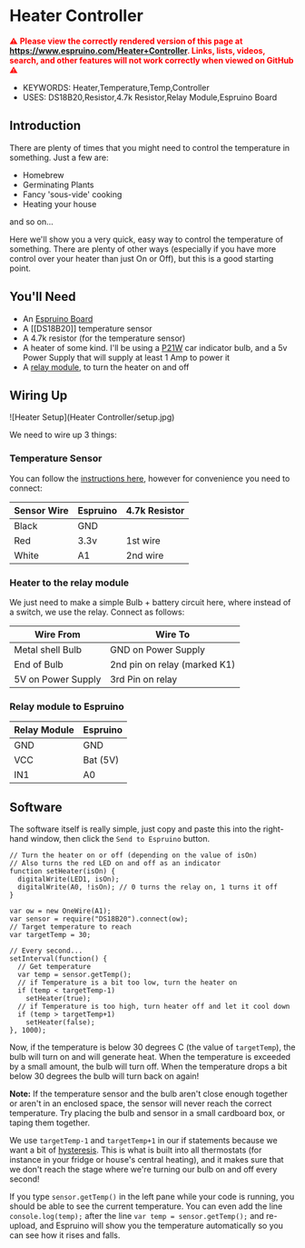 <!--- Copyright (c) 2013 Gordon Williams, Pur3 Ltd. See the file LICENSE for copying permission. -->
Heater Controller
===============

<span style="color:red">:warning: **Please view the correctly rendered version of this page at https://www.espruino.com/Heater+Controller. Links, lists, videos, search, and other features will not work correctly when viewed on GitHub** :warning:</span>

* KEYWORDS: Heater,Temperature,Temp,Controller
* USES: DS18B20,Resistor,4.7k Resistor,Relay Module,Espruino Board

Introduction
-----------

There are plenty of times that you might need to control the temperature in something. Just a few are:

* Homebrew
* Germinating Plants
* Fancy 'sous-vide' cooking
* Heating your house

and so on... 

Here we'll show you a very quick, easy way to control the temperature of something. There are plenty of other ways (especially if you have more control over your heater than just On or Off), but this is a good starting point.


You'll Need
----------

* An [Espruino Board](/Original)
* A [[DS18B20]] temperature sensor
* A 4.7k resistor (for the temperature sensor)
* A heater of some kind. I'll be using a [P21W](http://www.ebay.com/sch/i.html?_nkw=P21W+12V+21W+-led) car indicator bulb, and a 5v Power Supply that will supply at least 1 Amp to power it
* A [relay module](/Relays), to turn the heater on and off

Wiring Up
--------

![Heater Setup](Heater Controller/setup.jpg)

We need to wire up 3 things:

### Temperature Sensor

You can follow the [instructions here](/DS18B20), however for convenience you need to connect:

| Sensor Wire | Espruino   | 4.7k Resistor |
| --------- | ---------- | ------------- |
| Black     |  GND   |               |
| Red       |  3.3v  | 1st wire      |
| White     |  A1    | 2nd wire      |

### Heater to the relay module

We just need to make a simple Bulb + battery circuit here, where instead of a switch, we use the relay. Connect as follows:

| Wire From | Wire To |
| --------- | ---------- |
| Metal shell Bulb   | GND on Power Supply          |
| End of Bulb        | 2nd pin on relay (marked K1) |
| 5V on Power Supply | 3rd Pin on relay             |

### Relay module to Espruino

| Relay Module | Espruino   |
| --- | --------- |
| GND |  GND      |
| VCC |  Bat (5V) |
| IN1 |  A0       |


Software
-------

The software itself is really simple, just copy and paste this into the right-hand window, then click the ```Send to Espruino``` button.

```
// Turn the heater on or off (depending on the value of isOn)
// Also turns the red LED on and off as an indicator
function setHeater(isOn) {
  digitalWrite(LED1, isOn);
  digitalWrite(A0, !isOn); // 0 turns the relay on, 1 turns it off
}

var ow = new OneWire(A1);
var sensor = require("DS18B20").connect(ow);
// Target temperature to reach
var targetTemp = 30;

// Every second...
setInterval(function() {
  // Get temperature
  var temp = sensor.getTemp();
  // if Temperature is a bit too low, turn the heater on
  if (temp < targetTemp-1)
    setHeater(true);
  // if Temperature is too high, turn heater off and let it cool down
  if (temp > targetTemp+1)
    setHeater(false);
}, 1000);
```

Now, if the temperature is below 30 degrees C (the value of ```targetTemp```), the bulb will turn on and will generate heat. When the temperature is exceeded by a small amount, the bulb will turn off. When the temperature drops a bit below 30 degrees the bulb will turn back on again!

**Note:** If the temperature sensor and the bulb aren't close enough together or aren't in an enclosed space, the sensor will never reach the correct temperature. Try placing the bulb and sensor in a small cardboard box, or taping them together. 

We use ```targetTemp-1``` and ```targetTemp+1``` in our if statements because we want a bit of [hysteresis](http://en.wikipedia.org/wiki/Hysteresis). This is what is built into all thermostats (for instance in your fridge or house's central heating), and it makes sure that we don't reach the stage where we're turning our bulb on and off every second!

If you type ```sensor.getTemp()``` in the left pane while your code is running, you should be able to see the current temperature. You can even add the line ```console.log(temp);``` after the line ```var temp = sensor.getTemp();``` and re-upload, and Espruino will show you the temperature automatically so you can see how it rises and falls.
